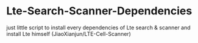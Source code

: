 # Lte-Search-Scanner-Dependencies
just little script to install every dependencies of Lte search &amp; scanner and install Lte himself (JiaoXianjun/LTE-Cell-Scanner)

